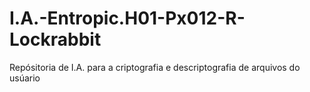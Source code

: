 # I.A.-Entropic.H01-Px012-R-Lockrabbit
Repósitoria de I.A. para a criptografia e descriptografia de arquivos do usúario
